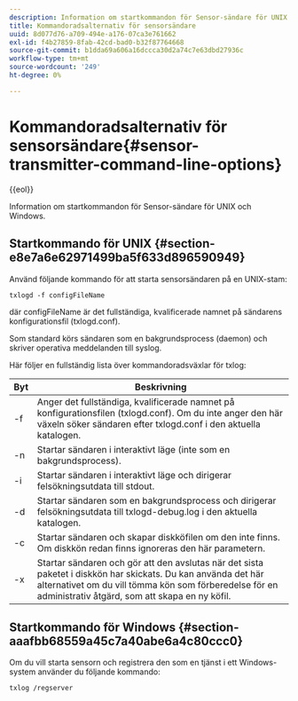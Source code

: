 ```yaml
---
description: Information om startkommandon för Sensor-sändare för UNIX och Windows.
title: Kommandoradsalternativ för sensorsändare
uuid: 8d077d76-a709-494e-a176-07ca3e761662
exl-id: f4b27859-8fab-42cd-bad0-b32f87764668
source-git-commit: b1dda69a606a16dccca30d2a74c7e63dbd27936c
workflow-type: tm+mt
source-wordcount: '249'
ht-degree: 0%

---
```


# Kommandoradsalternativ för sensorsändare{#sensor-transmitter-command-line-options}

{{eol}}

Information om startkommandon för Sensor-sändare för UNIX och Windows.

## Startkommando för UNIX {#section-e8e7a6e62971499ba5f633d896590949}

Använd följande kommando för att starta sensorsändaren på en UNIX-stam:

```
txlogd -f configFileName
```

där configFileName är det fullständiga, kvalificerade namnet på sändarens konfigurationsfil (txlogd.conf).

Som standard körs sändaren som en bakgrundsprocess (daemon) och skriver operativa meddelanden till syslog.

Här följer en fullständig lista över kommandoradsväxlar för txlog:

| Byt | Beskrivning |
|---|---|
| -f | Anger det fullständiga, kvalificerade namnet på konfigurationsfilen (txlogd.conf). Om du inte anger den här växeln söker sändaren efter txlogd.conf i den aktuella katalogen. |
| -n | Startar sändaren i interaktivt läge (inte som en bakgrundsprocess). |
| -i | Startar sändaren i interaktivt läge och dirigerar felsökningsutdata till stdout. |
| -d | Startar sändaren som en bakgrundsprocess och dirigerar felsökningsutdata till txlogd-debug.log i den aktuella katalogen. |
| -c | Startar sändaren och skapar diskköfilen om den inte finns. Om diskkön redan finns ignoreras den här parametern. |
| -x | Startar sändaren och gör att den avslutas när det sista paketet i diskkön har skickats. Du kan använda det här alternativet om du vill tömma kön som förberedelse för en administrativ åtgärd, som att skapa en ny köfil. |

## Startkommando för Windows {#section-aaafbb68559a45c7a40abe6a4c80ccc0}

Om du vill starta sensorn och registrera den som en tjänst i ett Windows-system använder du följande kommando:

```
txlog /regserver
```
